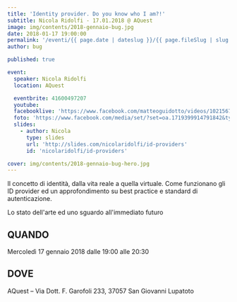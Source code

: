 ```yaml
---
title: 'Identity provider. Do you know who I am?!'
subtitle: Nicola Ridolfi - 17.01.2018 @ AQuest
image: img/contents/2018-gennaio-bug.jpg
date: 2018-01-17 19:00:00
permalink: '/eventi/{{ page.date | dateslug }}/{{ page.fileSlug | slug }}/index.html'
author: bug

published: true

event:
  speaker: Nicola Ridolfi
  location: AQuest

  eventbrite: 41600497207
  youtube:
  facebooklive: 'https://www.facebook.com/matteoguidotto/videos/10215674031707720/'
  foto: 'https://www.facebook.com/media/set/?set=oa.1719399914791842&type=3'
  slides:
    - author: Nicola
      type: slides
      url: 'http://slides.com/nicolaridolfi/id-providers'
      id: 'nicolaridolfi/id-providers'

cover: img/contents/2018-gennaio-bug-hero.jpg
---
```


Il concetto di identità, dalla vita reale a quella virtuale. Come funzionano gli ID provider ed un approfondimento su best practice e standard di autenticazione.

Lo stato dell'arte ed uno sguardo all'immediato futuro

## QUANDO

Mercoledì 17 gennaio 2018 dalle 19:00 alle 20:30

## DOVE

AQuest – Via Dott. F. Garofoli 233, 37057 San Giovanni Lupatoto
